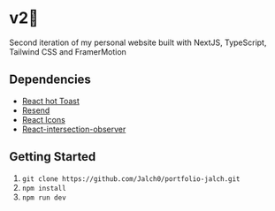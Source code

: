# v2🚀
Second iteration of my personal website built with NextJS, TypeScript, Tailwind CSS and FramerMotion

## Dependencies

- [React hot Toast]([https://gulpjs.com/](https://react-hot-toast.com/))
- [Resend](https://resend.com/)
- [React Icons](https://react-icons.github.io/react-icons/)
- [React-intersection-observer](https://www.npmjs.com/package/react-intersection-observer)

## Getting Started

1.  `git clone https://github.com/Jalch0/portfolio-jalch.git`
2.  `npm install`
3.  `npm run dev`
